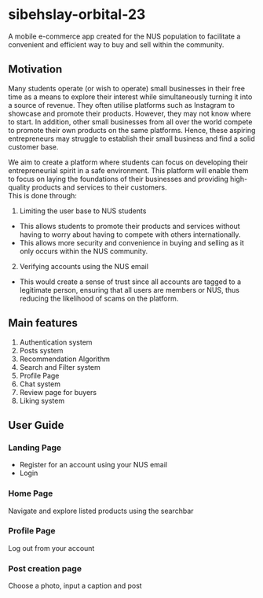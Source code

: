 # sibehslay-orbital-23

A mobile e-commerce app created for the NUS population to facilitate a convenient and efficient way to buy and sell within the community.

## Motivation
Many students operate (or wish to operate) small businesses in their free time as a means to explore their interest while simultaneously turning it into a source of revenue. They often utilise platforms such as Instagram to showcase and promote their products. However, they may not know where to start. In addition, other small businesses from all over the world compete to promote their own products on the same platforms. Hence, these aspiring entrepreneurs may struggle to establish their small business and find a solid customer base.

We aim to create a platform where students can focus on developing their entrepreneurial spirit in a safe environment. This platform will enable them to focus on laying the foundations of their businesses and providing high-quality products and services to their customers. <br />
This is done through: 
1. Limiting the user base to NUS students
- This allows students to promote their products and services without having to worry about having to compete with others internationally. 
- This allows more security and convenience in buying and selling as it only occurs within the NUS community.
2. Verifying accounts using the NUS email
- This would create a sense of trust since all accounts are tagged to a legitimate person, ensuring that all users are members or NUS, thus reducing the likelihood of scams on the platform.

## Main features
1. Authentication system
2. Posts system
3. Recommendation Algorithm
4. Search and Filter system
5. Profile Page
6. Chat system
7. Review page for buyers
8. Liking system


## User Guide

### Landing Page
- Register for an account using your NUS email
- Login 

### Home Page
Navigate and explore listed products using the searchbar

### Profile Page
Log out from your account

### Post creation page
Choose a photo, input a caption  and post
